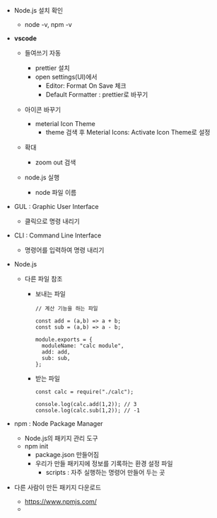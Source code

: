 - Node.js 설치 확인
  - node -v, npm -v



- **vscode**

  - 들여쓰기 자동
    - prettier 설치
    - open settings(UI)에서 
      - Editor: Format On Save 체크
      - Default Formatter : prettier로 바꾸기

  - 아이콘 바꾸기
    - meterial Icon Theme
      - theme 검색 후 Meterial Icons: Activate Icon Theme로 설정
  - 확대
    - zoom out 검색
  - node.js 실행
    - node 파일 이름



- GUL : Graphic User Interface
  - 클릭으로 명령 내리기
- CLI : Command Line Interface
  - 명령어를 입력하여 명령 내리기



- Node.js

  - 다른 파일 참조

    - 보내는 파일

      ```
      // 계산 기능을 하는 파일
      
      const add = (a,b) => a + b; 
      const sub = (a,b) => a - b; 
      
      module.exports = {
        moduleName: "calc module",
        add: add,
        sub: sub,
      };
      ```

    - 받는 파일

      ```
      const calc = require("./calc");
      
      console.log(calc.add(1,2)); // 3
      console.log(calc.sub(1,2)); // -1
      ```

      

- npm : Node Package Manager

  - Node.js의 패키지 관리 도구
  - npm init
    - package.json 만들어짐
    - 우리가 만들 패키지에 정보를 기록하는 환경 설정 파일
      - scripts :  자주 실행하는 명령어 만들어 두는 곳

- 다른 사람이 만든 패키지 다운로드
  - https://www.npmjs.com/
  - 